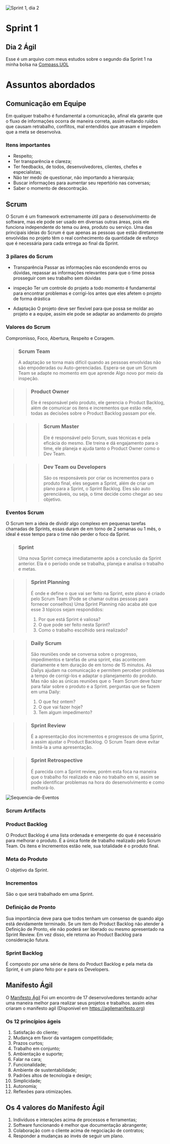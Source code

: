 ![Sprint 1, dia 2](img/readMeImg/s1d2Banner.png)


# Sprint 1
## Dia 2 Ágil

Esse é um arquivo com meus estudos sobre o segundo dia Sprint 1 na minha bolsa na [Compass.UOL](https://compass.uol/en/about-us/)

# Assuntos abordados


## Comunicação em Equipe
Em qualquer trabalho é fundamental a comunicação, afinal ela garante que o fluxo de informações ocorra de maneira correta, assim evitando ruídos que causam retrabalho, conflitos, mal entendidos que atrasam e impedem que a meta se desenvolva.

### Itens importantes
* Respeito;
* Ter transparência e clareza;
* Ter feedbacks, de todos, desenvolvedores, clientes, chefes e especialistas;
* Não ter medo de questionar, não importando a hierarquia;
* Buscar informações para aumentar seu repertório nas conversas;
* Saber o momento de descontração.


## Scrum
O Scrum é um framework extremamente útil para o desenvolvimento de software, mas ele pode ser usado em diversas outras áreas, pois ele funciona independente do tema ou área, produto ou serviço.
Uma das principais ideias do Scrum é que apenas as pessoas que estão diretamente envolvidas no projeto têm o real conhecimento da quantidade de esforço que é necessária para cada entrega ao final da Sprint.


### 3 pilares do Scrum
* Transparência
Passar as informações não escondendo erros ou dúvidas, repassar as informações relevantes para que o time possa prosseguir com seu trabalho sem dúvidas


* inspeção
Ter um controle do projeto a todo momento é fundamental para encontrar problemas e corrigi-los antes que eles afetem o projeto de forma drástica


* Adaptação
O projeto deve ser flexível para que possa se moldar ao projeto e a equipe, assim ele pode se adaptar ao andamento do projeto


### Valores do Scrum


Compromisso, Foco, Abertura, Respeito e Coragem.


> ### Scrum Team
> A adaptação se torna mais difícil quando as pessoas envolvidas não são empoderadas ou
> Auto-gerenciadas. Espera-se que um Scrum Team se adapte no momento em que aprende
> Algo novo por meio da inspeção.


>> ### Product Owner
>> Ele é responsável pelo produto, ele gerencia o Product Backlog, além de comunicar os itens e incrementos que estão nele, todas as decisões sobre o Product Backlog passam por ele.


>>> ### Scrum Master
>>> Ele é responsável pelo Scrum, suas técnicas e pela eficácia do mesmo. Ele treina e dá engajamento para o time, ele planeja e ajuda tanto o Product Owner como o Dev Team.


>>> ### Dev Team ou Developers
>>> São os responsáveis por criar os incrementos para o produto final, eles seguem a Sprint, além de criar um plano para a Sprint, o Sprint Backlog. Eles são auto gerenciáveis, ou seja, o time decide como chegar ao seu objetivo.


### Eventos Scrum
O Scrum tem a ideia de dividir algo complexo em pequenas tarefas chamadas de Sprints, essas duram de em torno de 2 semanas ou 1 mês, o ideal é esse tempo para o time não perder o foco da Sprint.


> ### Sprint
> Uma nova Sprint começa imediatamente após a conclusão da Sprint anterior. Ela é o período onde se trabalha, planeja e analisa o trabalho e metas.


>> ### Sprint Planning
>> É onde e define o que vai ser feito na Sprint, este plano é criado pelo Scrum Team (Pode se chamar outras pessoas para fornecer conselhos)
>> Uma Sprint Planning não acaba até que esse 3 tópicos sejam respondidos:
>> 1. Por que está Sprint é valiosa?
>> 2. O que pode ser feito nesta Sprint?
>> 3. Como o trabalho escolhido será realizado?


>> ### Daily Scrum
>> São reuniões onde se conversa sobre o progresso, impedimentos e tarefas de uma sprint, elas acontecem diariamente e tem  duração de em torno de 15 minutos. As Dailys ajudam na comunicação e permitem perceber problemas a tempo de corrigi-los e adaptar o planejamento do produto. Mas não são as únicas reuniões que o Team Scrum deve fazer para falar sobre o produto e a Sprint.
>> perguntas que se fazem em uma Daily:
>> 1. O que fez ontem?
>> 2. O que vai fazer hoje?
>> 3. Tem algum impedimento?


>> ### Sprint Review
>> É a apresentação dos incrementos e progressos de uma Sprint, a assim ajustar o Product Backlog. O Scrum Team deve evitar limitá-la
a uma apresentação.


>> ### Sprint Retrospective
>> É parecida com a Sprint review, porém esta foca na maneira que o trabalho foi realizado e não no trabalho em si, assim se pode identificar problemas na hora do desenvolvimento e como melhorá-lo.

![Sequencia-de-Eventos](img/scrumImg.png)


### Scrum Artifacts

### Product Backlog
O Product Backlog é uma lista ordenada e emergente do que é necessário para melhorar o produto. É a única fonte de trabalho realizado pelo Scrum Team. Os itens e Incrementos estão nele, sua totalidade é o produto final.


### Meta do Produto
O objetivo da Sprint.

### Incrementos
São o que será trabalhado em uma Sprint.

### Definição de Pronto
Sua importância deve para que todos tenham um consenso de quando algo está devidamente terminado. Se um item do Product Backlog não
atender à Definição de Pronto, ele não poderá ser liberado ou mesmo apresentado na Sprint
Review. Em vez disso, ele retorna ao Product Backlog para consideração futura.

### Sprint Backlog
É composto por uma série de itens do Product Backlog e pela meta da Sprint, é um plano feito por e para os Developers.


## Manifesto Ágil
O [Manifesto Ágil](https://agilemanifesto.org/iso/ptbr/manifesto.html) Foi um encontro de 17 desenvolvedores tentando achar uma maneira melhor para realizar seus projetos e trabalhos. assim eles criaram o manifesto agil (Disponivel em https://agilemanifesto.org)

### Os 12 princípios ágeis

1. Satisfação do cliente;
2. Mudança em favor da vantagem competitidade;
3. Prazos curtos;
4. Trabalho em conjunto;
5. Ambientação e suporte;
6. Falar na cara;
7. Funcionalidade;
8. Ambiente de sustentabilidade;
9. Padrões altos de tecnologia e design;
10. Simplicidade;
11. Autonomia;
12. Reflexões para otimizações.


## Os 4 valores do Manifesto Ágil

1. Indivíduos e interações acima de processos e ferramentas;
2. Software funcionando é melhor que documentação abrangente;
3. Colaboração com o cliente acima de negociação de contratos;
4. Responder a mudanças ao invés de seguir um plano.